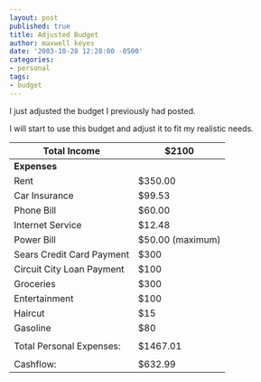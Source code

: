 ```yaml
---
layout: post
published: true
title: Adjusted Budget
author: maxwell keyes
date: '2003-10-28 12:28:00 -0500'
categories:
- personal
tags:
- budget
---
```


I just adjusted the budget I previously had posted.

I will start to use this budget and adjust it to fit my realistic needs.

| __Total Income__            | $2100            |
| --------------------------- | ---------------- |
| __Expenses__                |                  |
| Rent                        | $350.00          |
| Car Insurance               | $99.53           |
| Phone Bill                  | $60.00           |
| Internet Service            | $12.48           |
| Power Bill                  | $50.00 (maximum) |
| Sears Credit Card Payment   | $300             |
| Circuit City Loan Payment   | $100             |
| Groceries                   | $300             |
| Entertainment               | $100             |
| Haircut                     | $15              |
| Gasoline                    | $80              |
|                             |                  |
| Total Personal Expenses:    | $1467.01         |
|                             |                  |
| Cashflow:                   | $632.99          |
